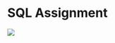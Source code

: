 # SQL Assignment

![](https://user-images.githubusercontent.com/62965911/214231671-dd70aaf4-b186-4c5b-b35b-490808e1caee.svg)